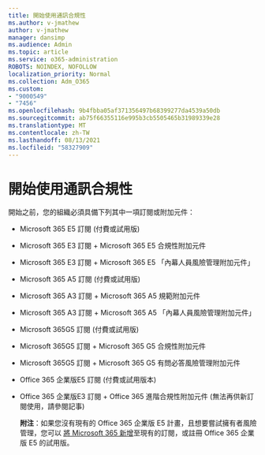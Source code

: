 ```yaml
---
title: 開始使用通訊合規性
ms.author: v-jmathew
author: v-jmathew
manager: dansimp
ms.audience: Admin
ms.topic: article
ms.service: o365-administration
ROBOTS: NOINDEX, NOFOLLOW
localization_priority: Normal
ms.collection: Adm_O365
ms.custom:
- "9000549"
- "7456"
ms.openlocfilehash: 9b4fbba05af371356497b68399277da4539a50db
ms.sourcegitcommit: ab75f66355116e995b3cb5505465b31989339e28
ms.translationtype: MT
ms.contentlocale: zh-TW
ms.lasthandoff: 08/13/2021
ms.locfileid: "58327909"
---
```

# <a name="get-started-with-communication-compliance"></a>開始使用通訊合規性

開始之前，您的組織必須具備下列其中一項訂閱或附加元件：

* Microsoft 365 E5 訂閱 (付費或試用版) 
* Microsoft 365 E3 訂閱 + Microsoft 365 E5 合規性附加元件
* Microsoft 365 E3 訂閱 + Microsoft 365 E5 「內幕人員風險管理附加元件」
* Microsoft 365 A5 訂閱 (付費或試用版) 
* Microsoft 365 A3 訂閱 + Microsoft 365 A5 規範附加元件
* Microsoft 365 A3 訂閱 + Microsoft 365 A5 「內幕人員風險管理附加元件」
* Microsoft 365G5 訂閱 (付費或試用版) 
* Microsoft 365G5 訂閱 + Microsoft 365 G5 合規性附加元件
* Microsoft 365G5 訂閱 + Microsoft 365 G5 有問必答風險管理附加元件
* Office 365 企業版E5 訂閱 (付費或試用版本) 
* Office 365 企業版E3 訂閱 + Office 365 進階合規性附加元件 (無法再供新訂閱使用，請參閱記事) 

    **附注**：如果您沒有現有的 Office 365 企業版 E5 計畫，且想要嘗試擁有者風險管理，您可以 [將 Microsoft 365 新增](https://go.microsoft.com/fwlink/?linkid=2130508)至現有的訂閱，或註冊 Office 365 企業版 E5 的試用版。
